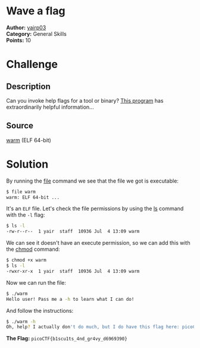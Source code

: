 # Wave a flag

**Author:** [yairp03](https://github.com/yairp03)  
**Category:** General Skills  
**Points:** 10

# Challenge

## Description

Can you invoke help flags for a tool or binary? [This program](./warm) has extraordinarily helpful information...

## Source

[warm](./warm) (ELF 64-bit)

# Solution

By running the [file](https://linux.die.net/man/1/file) command we see that the file we got is executable:

```bash
$ file warm
warm: ELF 64-bit ...
```

It's an `ELF` file. Let's check the file permissions by using the [ls](https://linux.die.net/man/1/ls) command with the `-l` flag:

```bash
$ ls -l
-rw-r--r--  1 yair  staff  10936 Jul  4 13:09 warm
```

We can see it doesn't have an execute permission, so we can add this with the [chmod](https://linux.die.net/man/1/chmod) command:

```bash
$ chmod +x warm
$ ls -l
-rwxr-xr-x  1 yair  staff  10936 Jul  4 13:09 warm
```

Now we can run the file:

```bash
$ ./warm
Hello user! Pass me a -h to learn what I can do!
```

And follow the instructions:

```bash
$ ./warm -h
Oh, help? I actually don't do much, but I do have this flag here: picoCTF{b1scu1ts_4nd_gr4vy_d6969390}
```

**The Flag:** `picoCTF{b1scu1ts_4nd_gr4vy_d6969390}`
